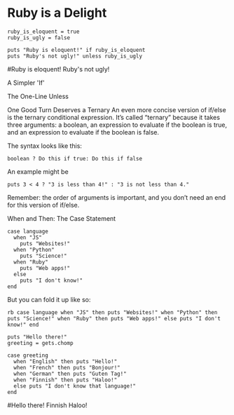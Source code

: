 # Ruby is a Delight
```
ruby_is_eloquent = true
ruby_is_ugly = false

puts "Ruby is eloquent!" if ruby_is_eloquent
puts "Ruby's not ugly!" unless ruby_is_ugly
```
#Ruby is eloquent!
Ruby's not ugly!

A Simpler 'If'

The One-Line Unless

One Good Turn Deserves a Ternary
An even more concise version of if/else is the ternary conditional expression. It’s called “ternary” because it takes three arguments: a boolean, an expression to evaluate if the boolean is true, and an expression to evaluate if the boolean is false.

The syntax looks like this:
```
boolean ? Do this if true: Do this if false
```
An example might be

```
puts 3 < 4 ? "3 is less than 4!" : "3 is not less than 4."
```
Remember: the order of arguments is important, and you don’t need an end for this version of if/else.


When and Then: The Case Statement
```
case language
  when "JS"
    puts "Websites!"
  when "Python"
    puts "Science!"
  when "Ruby"
    puts "Web apps!"
  else
    puts "I don't know!"
end
```
But you can fold it up like so:
```
rb case language when "JS" then puts "Websites!" when "Python" then puts "Science!" when "Ruby" then puts "Web apps!" else puts "I don't know!" end
```

```
puts "Hello there!"
greeting = gets.chomp

case greeting
  when "English" then puts "Hello!"
  when "French" then puts "Bonjour!"
  when "German" then puts "Guten Tag!"
  when "Finnish" then puts "Haloo!"
  else puts "I don't know that language!"
end
```
#Hello there!
Finnish
Haloo!

